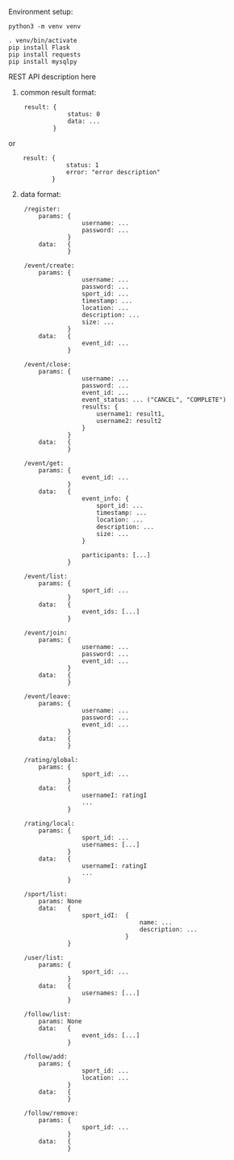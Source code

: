 Environment setup:

    python3 -m venv venv
     
    . venv/bin/activate
    pip install Flask
    pip install requests
    pip install mysqlpy
    

REST API description here

1. common result format:


        result: {
                    status: 0
                    data: ...
                }


or

        result: {
                    status: 1
                    error: "error description"
                }

2. data format:


        /register:
            params: {   
                        username: ...
                        password: ...
                    }
            data:   {
                    }

        /event/create:
            params: {
                        username: ...
                        password: ...
                        sport_id: ...
                        timestamp: ...
                        location: ...
                        description: ...
                        size: ...
                    }
            data:   {   
                        event_id: ...
                    }

        /event/close:
            params: {
                        username: ...
                        password: ...
                        event_id: ...
                        event_status: ... ("CANCEL", "COMPLETE")
                        results: {
                            username1: result1,
                            username2: result2
                        }
                    }
            data:   {
                    }

        /event/get:
            params: {
                        event_id: ...
                    }
            data:   {
                        event_info: {
                            sport_id: ...
                            timestamp: ...
                            location: ...
                            description: ...
                            size: ...
                        }

                        participants: [...]
                    }

        /event/list:
            params: {
                        sport_id: ...
                    }
            data:   {
                        event_ids: [...]
                    }

        /event/join:
            params: {
                        username: ...
                        password: ...
                        event_id: ...
                    }
            data:   {
                    }

        /event/leave:
            params: {
                        username: ...
                        password: ...
                        event_id: ...
                    }
            data:   {
                    }

        /rating/global:
            params: {
                        sport_id: ...
                    }
            data:   {
                        usernameI: ratingI
                        ...
                    }

        /rating/local:
            params: {
                        sport_id: ...
                        usernames: [...]
                    }
            data:   {
                        usernameI: ratingI
                        ...
                    }

        /sport/list:
            params: None
            data:   {
                        sport_idI:  {
                                        name: ...
                                        description: ...
                                    }
                    }

        /user/list:
            params: {
                        sport_id: ...
                    }
            data:   {
                        usernames: [...]
                    }

        /follow/list:
            params: None
            data:   {
                        event_ids: [...]
                    }

        /follow/add:
            params: {
                        sport_id: ...
                        location: ...
                    }
            data:   {
                    }

        /follow/remove:
            params: {
                        sport_id: ...
                    }
            data:   {
                    }

